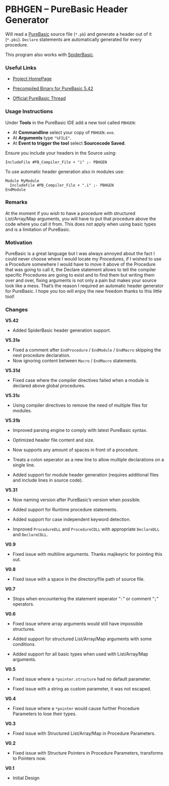 PBHGEN – PureBasic Header Generator
===================================

Will read a [PureBasic](http://www.purebasic.com/) source file (`*.pb`) and generate a header out of it (`*.pbi`). `Declare` statements are automatically generated for every procedure.

This program also works with [SpiderBasic](https://www.spiderbasic.com/).

### Useful Links

-   [Project HomePage](https://00laboratories.com/downloads/software/purebasic-header-generator)

-   [Precompiled Binary for PureBasic 5.42](https://00laboratories.com/wp-content/uploads/2018/06/PBHGEN542.7z)

-   [Official PureBasic Thread](http://www.purebasic.fr/english/viewtopic.php?f=27&t=53414)

### Usage Instructions

Under **Tools** in the PureBasic IDE add a new tool called `PBHGEN`:

-   At **Commandline** select your copy of `PBHGEN.exe`.
-   At **Arguments** type `"%FILE"`.
-   At **Event to trigger the tool** select **Sourcecode Saved**.

Ensure you include your headers in the Source using:

``` {.purebasic}
IncludeFile #PB_Compiler_File + "i" ;- PBHGEN
```

To use automatic header generation also in modules use:

``` {.purebasic}
Module MyModule
  IncludeFile #PB_Compiler_File + ".i" ;- PBHGEN
EndModule
```

### Remarks

At the moment if you wish to have a procedure with structured List/Array/Map arguments, you will have to put that procedure above the code where you call it from. This does not apply when using basic types and is a limitation of PureBasic.

### Motivation

PureBasic is a great language but I was always annoyed about the fact I could never choose where I would locate my Procedures, if I wished to use a Procedure somewhere I would have to move it above of the Procedure that was going to call it, the Declare statement allows to tell the compiler specific Procedures are going to exist and to find them but writing them over and over, fixing arguments is not only a pain but makes your source look like a mess. That’s the reason I required an automatic header generator for PureBasic. I hope you too will enjoy the new freedom thanks to this little tool!

### Changes

**V5.42**

-   Added SpiderBasic header generation support.

**V5.31e**

-   Fixed a comment after `EndProcedure` / `EndModule` / `EndMacro` skipping the next procedure declaration.
-   Now ignoring content between `Macro` / `EndMacro` statements.

**V5.31d**

-   Fixed case where the compiler directives failed when a module is declared above global procedures.

**V5.31c**

-   Using compiler directives to remove the need of multiple files for modules.

**V5.31b**

-   Improved parsing engine to comply with latest PureBasic syntax.

-   Optimized header file content and size.

-   Now supports any amount of spaces in front of a procedure.

-   Treats a colon seperator as a new line to allow multiple declarations on a single line.

-   Added support for module header generation (requires additional files and include lines in source code).

**V5.31**

-   Now naming version after PureBasic’s version when possible.

-   Added support for Runtime procedure statements.

-   Added support for case independent keyword detection.

-   Improved `ProcedureDLL` and `ProcedureCDLL` with appropriate `DeclareDLL` and `DeclareCDLL`.

**V0.9**

-   Fixed issue with multiline arguments. Thanks majikeyric for pointing this out.

**V0.8**

-   Fixed issue with a space in the directory/file path of source file.

**V0.7**

-   Stops when encountering the statement seperator “`:`” or comment “`;`” operators.

**V0.6**

-   Fixed issue where array arguments would still have impossible structures.

-   Added support for structured List/Array/Map arguments with some conditions.

-   Added support for all basic types when used with List/Array/Map arguments.

**V0.5**

-   Fixed issue where a `*pointer.structure` had no default parameter.

-   Fixed issue with a string as custom parameter, it was not escaped.

**V0.4**

-   Fixed issue where a `*pointer` would cause further Procedure Parameters to lose their types.

**V0.3**

-   Fixed issue with Structured List/Array/Map in Procedure Parameters.

**V0.2**

-   Fixed issue with Structure Pointers in Procedure Parameters, transforms to Pointers now.

**V0.1**

-   Initial Design

